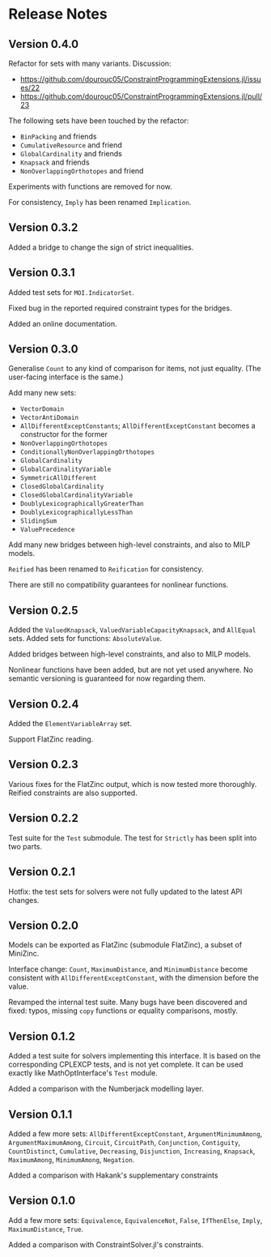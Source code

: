 Release Notes
=============

Version 0.4.0
-------------

Refactor for sets with many variants. Discussion: 

* https://github.com/dourouc05/ConstraintProgrammingExtensions.jl/issues/22 
* https://github.com/dourouc05/ConstraintProgrammingExtensions.jl/pull/23

The following sets have been touched by the refactor: 

* `BinPacking` and friends
* `CumulativeResource` and friend
* `GlobalCardinality` and friends
* `Knapsack` and friends
* `NonOverlappingOrthotopes` and friend

Experiments with functions are removed for now.

For consistency, `Imply` has been renamed `Implication`.


Version 0.3.2
-------------

Added a bridge to change the sign of strict inequalities.


Version 0.3.1
-------------

Added test sets for `MOI.IndicatorSet`. 

Fixed bug in the reported required constraint types for the bridges.

Added an online documentation.


Version 0.3.0
-------------

Generalise `Count` to any kind of comparison for items, not just equality. 
(The user-facing interface is the same.)

Add many new sets: 

* `VectorDomain` 
* `VectorAntiDomain`
* `AllDifferentExceptConstants`; `AllDifferentExceptConstant` becomes a 
  constructor for the former
* `NonOverlappingOrthotopes` 
* `ConditionallyNonOverlappingOrthotopes`
* `GlobalCardinality`
* `GlobalCardinalityVariable`
* `SymmetricAllDifferent`
* `ClosedGlobalCardinality`
* `ClosedGlobalCardinalityVariable`
* `DoublyLexicographicallyGreaterThan`
* `DoublyLexicographicallyLessThan`
* `SlidingSum`
* `ValuePrecedence`

Add many new bridges between high-level constraints, and also to MILP models.

`Reified` has been renamed to `Reification` for consistency.

There are still no compatibility guarantees for nonlinear functions.


Version 0.2.5
-------------

Added the `ValuedKnapsack`, `ValuedVariableCapacityKnapsack`, and `AllEqual` 
sets. Added sets for functions: `AbsoluteValue`.

Added bridges between high-level constraints, and also to MILP models.

Nonlinear functions have been added, but are not yet used anywhere. No 
semantic versioning is guaranteed for now regarding them.


Version 0.2.4
-------------

Added the `ElementVariableArray` set.

Support FlatZinc reading.


Version 0.2.3
-------------

Various fixes for the FlatZinc output, which is now tested more thoroughly.
Reified constraints are also supported.


Version 0.2.2
-------------

Test suite for the `Test` submodule. The test for `Strictly` has been split
into two parts.


Version 0.2.1
-------------

Hotfix: the test sets for solvers were not fully updated to the latest API 
changes.


Version 0.2.0
-------------

Models can be exported as FlatZinc (submodule FlatZinc), a subset of MiniZinc.

Interface change: `Count`, `MaximumDistance`, and `MinimumDistance` become 
consistent with `AllDifferentExceptConstant`, with the dimension before the value.

Revamped the internal test suite. Many bugs have been discovered and fixed: 
typos, missing `copy` functions or equality comparisons, mostly.


Version 0.1.2
-------------

Added a test suite for solvers implementing this interface. It is based on the 
corresponding CPLEXCP tests, and is not yet complete. It can be used exactly 
like MathOptInterface's `Test` module. 

Added a comparison with the Numberjack modelling layer. 


Version 0.1.1
-------------

Added a few more sets: `AllDifferentExceptConstant`, `ArgumentMinimumAmong`, 
`ArgumentMaximumAmong`, `Circuit`, `CircuitPath`, `Conjunction`, `Contiguity`, 
`CountDistinct`, `Cumulative`, `Decreasing`, `Disjunction`, `Increasing`, 
`Knapsack`, `MaximumAmong`, `MinimumAmong`, `Negation`.

Added a comparison with Hakank's supplementary constraints


Version 0.1.0
-------------

Add a few more sets: `Equivalence`, `EquivalenceNot`, `False`, `IfThenElse`, 
`Imply`, `MaximumDistance`, `True`.

Added a comparison with ConstraintSolver.jl's constraints.
